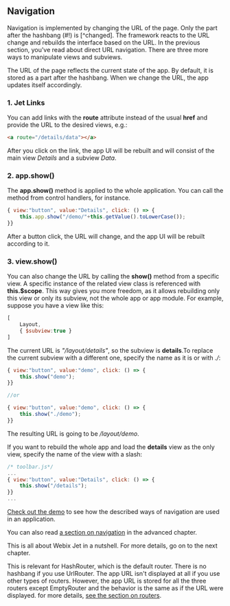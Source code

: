 ## Navigation

Navigation is implemented by changing the URL of the page. Only the part after the hashbang \(\#!\) is [^changed]. The framework reacts to the URL change and rebuilds the interface based on the URL. In the previous section, you've read about direct URL navigation. There are three more ways to manipulate views and subviews.

The URL of the page reflects the current state of the app. By default, it is stored as a part after the hashbang. When we change the URL, the app updates itself accordingly. 


### 1. Jet Links

You can add links with the **route** attribute instead of the usual **href** and provide the URL to the desired views, e.g.:

```html
<a route="/details/data"></a>
```

After you click on the link, the app UI will be rebuilt and will consist of the main view _Details_ and a subview _Data_.

### 2. app.show\(\)

The **app.show\(\)** method is applied to the whole application. You can call the method from control handlers, for instance.

```js
{ view:"button", value:"Details", click: () => {
    this.app.show("/demo/"+this.getValue().toLowerCase());
}}
```

After a button click, the URL will change, and the app UI will be rebuilt according to it.

### 3. view.show\(\)

You can also change the URL by calling the **show\(\)** method from a specific view. A specific instance of the related view class is referenced with **this.$scope**. This way gives you more freedom, as it allows rebuilding only this view or only its subview, not the whole app or app module. For example, suppose you have a view like this:

```js
[
    Layout,
    { $subview:true }
]
```

The current URL is _"/layout/details"_, so the subview is **details**.To replace the current subview with a different one, specify the name as it is or with *./*:

```js
{ view:"button", value:"demo", click: () => {
    this.show("demo");
}}

//or

{ view:"button", value:"demo", click: () => {
    this.show("./demo");
}}
```

The resulting URL is going to be */layout/demo*.

 If you want to rebuild the whole app and load the **details** view as the only view, specify the name of the view with a slash:

```js
/* toolbar.js*/
...
{ view:"button", value:"Details", click: () => {
    this.show("/details");
}}
...
```

[Check out the demo](https://github.com/webix-hub/jet-core/blob/master/samples/02_life_stages.html) to see how the described ways of navigation are used in an application.

You can also read [a section on navigation](../details/navigation.md) in the advanced chapter.

This is all about Webix Jet in a nutshell. For more details, go on to the next chapter.

<!-- footnotes -->
[^1]:
This is relevant for HashRouter, which is the default router. There is no hashbang if you use UrlRouter. The app URL isn't displayed at all if you use other types of routers. However, the app URL is stored for all the three routers except EmptyRouter and the behavior is the same as if the URL were displayed.  for more details, [see the section on routers](../details/routers.md).